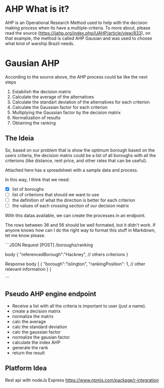 AHP What is it?
===================

AHP is an Operational Research Method used to help with the decision making process when its have a multiple-criteria. To more about, please read the source (https://ijahp.org/index.php/IJAHP/article/view/833), on that example, the method is called AHP Gausian and was used to choose what kind of warship Brazil needs.

# Gausian AHP

According to the source above, the AHP process could be like the next steps

1. Estabilish the decision matrix
2. Calculate the average of the alternatives
3. Calculate the standart deviation of the alternatives for each criterion
4. Calculate the Gaussian factor for each criterion 
5. Multiplying the Gaussian factor by the decision matrix
6. Normalization of results 
7. Obtaining the ranking


## The Ideia

So, based on our problem that is show the optimum borough based on the users criteria, the decision matrix could be a list of all boroughs with all the criterions (like distance, rent price, and other rates that can be useful).

Attached here has a spreadsheet with a sample data and process.

In this way, I think that we need:

- [x] list of boroughs
- [ ] list of criterions that should we want to use
- [ ] the definition of what the direction is better for each criterion
- [ ] the values of each crossing section of our decision matrix

With this datas available, we can create the processes in an endpoint.

The rows between 36 and 56 should be well formated, but it didn't work. If anyone knows how can I do the right way to format this stuff in Markdown, let me know please.

´´´JSON
Request
[POST] /boroughs/ranking

body 
{
    "referencedBorough":"Hackney",
    // others criterions
}

Response
body
[
    {
        "borough":"Islington",
        "rankingPosition": 1,
        // other relevant information
    }
]

´´´

## Pseudo AHP engine endpoint

- Receive a list with all the criteria is important to user (just a name).
- create a decision matrix
- normalize the matrix
- calc the average
- calc the standard deviation
- calc the gaussian factor
- normalize the gausian factor
- calculate the index AHP
- generate the rank
- return the result

## Platform Idea

Rest api with nodeJs Express
https://www.npmjs.com/package/r-integration